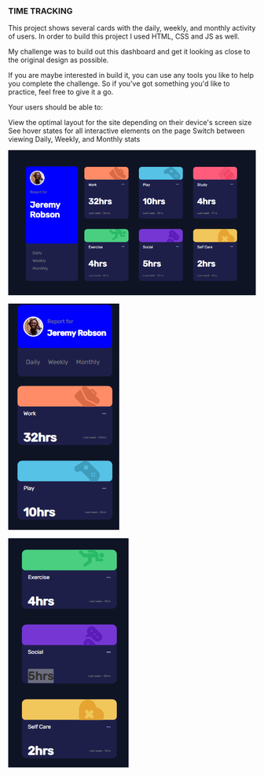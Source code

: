 ### TIME TRACKING 

This project shows several cards with the daily, weekly, and monthly activity of users. In order to build this project I used HTML, CSS and JS as well.

My challenge was to build out this dashboard and get it looking as close to the original design as possible.

If you are maybe interested in build it, you can use any tools you like to help you complete the challenge. So if you've got something you'd like to practice, feel free to give it a go.

Your users should be able to:

View the optimal layout for the site depending on their device's screen size
See hover states for all interactive elements on the page
Switch between viewing Daily, Weekly, and Monthly stats

![desktop layout](https://raw.githubusercontent.com/luis-moguea/Time-tracking/main/IMAGES/github-readme-images/time-t-img-1.png)


![mobile layout](https://raw.githubusercontent.com/luis-moguea/Time-tracking/main/IMAGES/github-readme-images/TIME-T-IMG-2.png)


![mobile layout](https://raw.githubusercontent.com/luis-moguea/Time-tracking/main/IMAGES/github-readme-images/TIME-T-IMG-3.png)